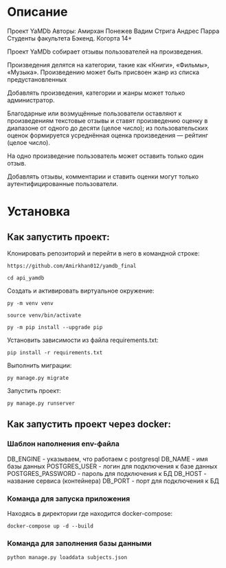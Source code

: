 # Описание 
Проект YaMDb 
Авторы: 
        Амирхан Понежев 
        Вадим Стрига 
        Андрес Парра 
Студенты факультета Бэкенд. Когорта 14+ 
 
 
Проект YaMDb собирает отзывы пользователей на произведения. 
 
Произведения делятся на категории, такие как «Книги», «Фильмы», «Музыка». 
Произведению может быть присвоен жанр из списка предустановленных 
 
Добавлять произведения, категории и жанры может только администратор. 
 
Благодарные или возмущённые пользователи оставляют к произведениям текстовые отзывы и 
ставят произведению оценку в диапазоне от одного до десяти (целое число); из пользовательских 
оценок формируется усреднённая оценка произведения — рейтинг (целое число). 
 
На одно произведение пользователь может оставить только один отзыв. 
 
Добавлять отзывы, комментарии и ставить оценки могут только аутентифицированные пользователи. 
 
 
# Установка 
 
## Как запустить проект: 
Клонировать репозиторий и перейти в него в командной строке: 
 
``` 
https://github.com/Amirkhan012/yamdb_final
``` 
 
``` 
cd api_yamdb 
``` 
 
Cоздать и активировать виртуальное окружение: 
 
``` 
py -m venv venv 
``` 
 
``` 
source venv/bin/activate 
``` 
 
``` 
py -m pip install --upgrade pip 
``` 
 
Установить зависимости из файла requirements.txt: 
 
``` 
pip install -r requirements.txt 
``` 
 
Выполнить миграции: 
 
``` 
py manage.py migrate 
``` 
 
Запустить проект: 
 
``` 
py manage.py runserver 
``` 
## Как запустить проект через docker:

### Шаблон наполнения env-файла
DB_ENGINE - указываем, что работаем с postgresql
DB_NAME - имя базы данных
POSTGRES_USER - логин для подключения к базе данных
POSTGRES_PASSWORD - пароль для подключения к БД
DB_HOST - название сервиса (контейнера)
DB_PORT - порт для подключения к БД

### Команда для запуска приложения
Находясь в директории где находится docker-compose:
```
docker-compose up -d --build
```

### Команда для заполнения базы данными
```
python manage.py loaddata subjects.json
```
